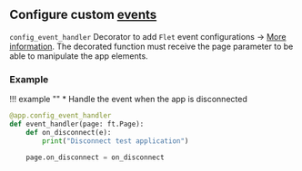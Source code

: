## Configure custom [events](https://flet.dev/docs/controls/page#events)
`config_event_handler` Decorator to add `Flet` event configurations -> [More information](https://flet.dev/docs/controls/page#events). The decorated function must receive the page parameter to be able to manipulate the app elements.

### **Example**
!!! example ""
    * Handle the event when the app is disconnected
  
```python hl_lines="1 6"
@app.config_event_handler
def event_handler(page: ft.Page):
    def on_disconnect(e):
        print("Disconnect test application")

    page.on_disconnect = on_disconnect
```

